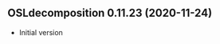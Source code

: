 




<!-- NEWS.md was auto-generated by NEWS.Rmd. Please DO NOT edit by hand!-->

## OSLdecomposition 0.11.23 (2020-11-24)

-   Initial version
